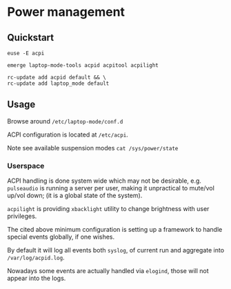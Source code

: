 # Power management

## Quickstart

```
euse -E acpi
```

```
emerge laptop-mode-tools acpid acpitool acpilight
```

```
rc-update add acpid default && \
rc-update add laptop_mode default
```

## Usage

Browse around `/etc/laptop-mode/conf.d`

ACPI configuration is located at `/etc/acpi`.

Note see available suspension modes `cat /sys/power/state`

### Userspace

ACPI handling is done system wide which may not be desirable, e.g. `pulseaudio`
is running a server per user, making it unpractical to mute/vol up/vol down; (it
is a global state of the system).

`acpilight` is providing `xbacklight` utility to change brightness with user
privileges.

The cited above minimum configuration is setting up a framework to handle
special events globally, if one wishes.

By default it will log all events both `syslog`, of current run and aggregate
into `/var/log/acpid.log`.

Nowadays some events are actually handled via `elogind`, those will not appear
into the logs.
